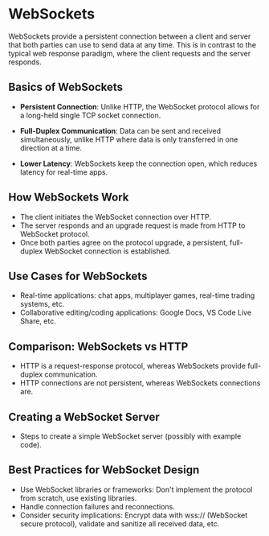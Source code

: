 # WebSockets

WebSockets provide a persistent connection between a client and server that both parties can use to send data at any time. This is in contrast to the typical web response paradigm, where the client requests and the server responds.

## Basics of WebSockets

- **Persistent Connection**: Unlike HTTP, the WebSocket protocol allows for a long-held single TCP socket connection.

- **Full-Duplex Communication**: Data can be sent and received simultaneously, unlike HTTP where data is only transferred in one direction at a time.

- **Lower Latency**: WebSockets keep the connection open, which reduces latency for real-time apps.

## How WebSockets Work

- The client initiates the WebSocket connection over HTTP.
- The server responds and an upgrade request is made from HTTP to WebSocket protocol.
- Once both parties agree on the protocol upgrade, a persistent, full-duplex WebSocket connection is established.

## Use Cases for WebSockets

- Real-time applications: chat apps, multiplayer games, real-time trading systems, etc.
- Collaborative editing/coding applications: Google Docs, VS Code Live Share, etc.

## Comparison: WebSockets vs HTTP

- HTTP is a request-response protocol, whereas WebSockets provide full-duplex communication.
- HTTP connections are not persistent, whereas WebSockets connections are.

## Creating a WebSocket Server

- Steps to create a simple WebSocket server (possibly with example code).

## Best Practices for WebSocket Design

- Use WebSocket libraries or frameworks: Don't implement the protocol from scratch, use existing libraries.
- Handle connection failures and reconnections.
- Consider security implications: Encrypt data with wss:// (WebSocket secure protocol), validate and sanitize all received data, etc.

